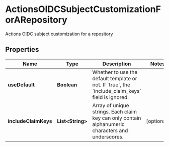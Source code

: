 

# ActionsOIDCSubjectCustomizationForARepository

Actions OIDC subject customization for a repository

## Properties

| Name | Type | Description | Notes |
|------------ | ------------- | ------------- | -------------|
|**useDefault** | **Boolean** | Whether to use the default template or not. If &#x60;true&#x60;, the &#x60;include_claim_keys&#x60; field is ignored. |  |
|**includeClaimKeys** | **List&lt;String&gt;** | Array of unique strings. Each claim key can only contain alphanumeric characters and underscores. |  [optional] |



